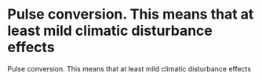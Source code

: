 # Pulse conversion. This means that at least mild climatic disturbance effects

Pulse conversion. This means that at least mild climatic disturbance effects